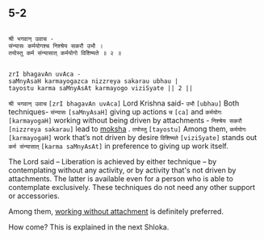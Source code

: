 ## 5-2


```shloka-sa

श्री भगवान् उवाच -
संन्यासः कर्मयोगश्च निश्श्रेय सकरौ उभौ ।
तयोस्तु कर्म संन्यासात् कर्मयोगो विशिष्यते ॥ २ ॥

```
```shloka-sa-hk

zrI bhagavAn uvAca -
saMnyAsaH karmayogazca nizzreya sakarau ubhau |
tayostu karma saMnyAsAt karmayogo viziSyate || 2 ||

```
`श्री भगवान् उवाच` `[zrI bhagavAn uvAca]` Lord Krishna said- `उभौ` `[ubhau]` Both techniques- `संन्यासः` `[saMnyAsaH]` giving up actions `च` `[ca]` and `कर्मयोगः` `[karmayogaH]` working without being driven by attachments - `निश्श्रेय सकरौ` `[nizzreya sakarau]` lead to 
[moksha](Back-to-Basics.md#Moksha)
. `तयोस्तु` `[tayostu]` Among them, `कर्मयोगः` `[karmayogaH]` work that’s not driven by desire `विशिष्यते` `[viziSyate]` stands out `कर्म संन्यासात्` `[karma saMnyAsAt]` in preference to giving up work itself.

The Lord said – Liberation is achieved by either technique – by contemplating without any activity, or by activity that's not driven by attachments. The latter is available even for a person who is able to contemplate exclusively. These techniques do not need any other support or accessories. 

Among them, 
[working without attachment](Back-to-Basics.md#karmayOga_a_defn)
 is definitely preferred.

How come? This is explained in the next Shloka.


